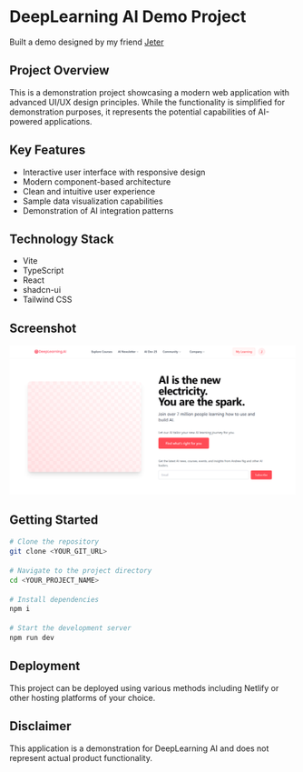 # DeepLearning AI Demo Project

Built a demo designed by my friend [Jeter](https://www.linkedin.com/in/ACoAACDZnVwB2ik1jybioG5TckTRskJvm2X2f6Y?lipi=urn%3Ali%3Apage%3Ad_flagship3_messaging_conversation_detail%3BC0XryoxER%2BWW%2ByVevUA6Gw%3D%3D)

## Project Overview

This is a demonstration project showcasing a modern web application with advanced UI/UX design principles. While the functionality is simplified for demonstration purposes, it represents the potential capabilities of AI-powered applications.

## Key Features

- Interactive user interface with responsive design
- Modern component-based architecture
- Clean and intuitive user experience
- Sample data visualization capabilities
- Demonstration of AI integration patterns

## Technology Stack

- Vite
- TypeScript
- React
- shadcn-ui
- Tailwind CSS

## Screenshot

![Product Screenshot](Public/screenshots/Capture.PNG)

## Getting Started

```sh
# Clone the repository
git clone <YOUR_GIT_URL>

# Navigate to the project directory
cd <YOUR_PROJECT_NAME>

# Install dependencies
npm i

# Start the development server
npm run dev
```

## Deployment

This project can be deployed using various methods including Netlify or other hosting platforms of your choice.

## Disclaimer

This application is a demonstration for DeepLearning AI and does not represent actual product functionality.
